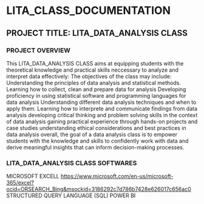 # LITA_CLASS_DOCUMENTATION
## PROJECT TITLE: LITA_DATA_ANALYSIS CLASS
### PROJECT OVERVIEW
This LITA_DATA_ANALYSIS CLASS aims at equipping students with the theoretical knowledge and practical skills neccessary to analyze and interpret data effectively:
The objectives of the class may include:
Understanding the principles of data analysis and statistical methods.
Learning how to collect, clean and prepare data for analysis
Developing proficiency in using statistical software and programming languages for data analysis
Understanding different data analysis techniques and when to apply them.
Learning how to interprete and communicate findings from data analysis
developing critical thinking and problem solving skills in the context of data analysis
gaining practical experience through hands-on projects and case studies
understanding ethical considerations and best practices in data analysis
overall, the goal of a data analysis class is to empower students with the knowledge and skills to confidently work with data and derive meaningful insights that can inform decision-making processes.

### LITA_DATA_ANALYSIS CLASS SOFTWARES
MICROSOFT EXCELL https://www.microsoft.com/en-us/microsoft-365/excel?ocid=ORSEARCH_Bing&msockid=3186292c7d786b7428e626017c656ac0
STRUCTURED QUERY LANGUAGE (SQL)
POWER BI
